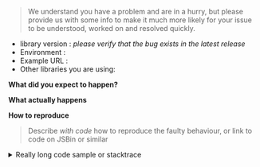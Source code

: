 <!--
Are you wondering how to do something, or something else that is purely
usage related? Please post it to StackOverflow using the `referee-sinon` label.

This makes it possible for the bigger community to help answer your questions.

The issue tracker is solely meant for posting bugs, feature requests and non-usage related issues.
-->

> We understand you have a problem and are in a hurry, but please provide us with some info to make it much more likely for your issue to be understood, worked on and resolved quickly.


* library version : _please verify that the bug exists in the latest release_
* Environment   :
* Example URL   :
* Other libraries you are using:

**What did you expect to happen?**

**What actually happens**

**How to reproduce**
> Describe *with code* how to reproduce the faulty behaviour,
> or link to code on JSBin or similar

<!-- Delete the section below if it is irrelevant to your issue -->
<details>
    <summary>Really long code sample or stacktrace</summary>

    If you need to provide a dump of a stack trace or
    other lengthy material, such as 80 lines of example code,
    please stuff it in a `<details>` tag such as this
    to make the issue more readable. Thanks.
</details>
